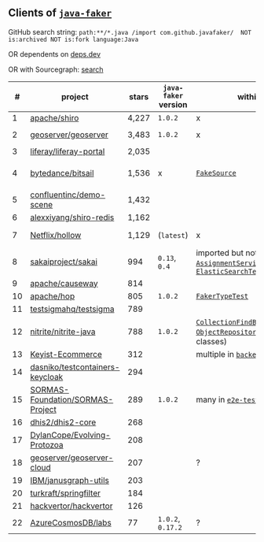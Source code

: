 ## Clients of [`java-faker`](https://github.com/DiUS/java-faker)

GitHub search string: `path:**/*.java /import com.github.javafaker/  NOT is:archived NOT is:fork language:Java`

OR dependents on [deps.dev](https://deps.dev/maven/com.github.javafaker%3Ajavafaker/1.0.2/dependents)

OR with Sourcegraph: [search](https://sourcegraph.com/search?q=context:global+lang:Java+import+com.github.javafaker+NOT+repo:DiUS/java-faker+NOT+repo:eugenp/tutorials&patternType=standard&sm=0)

\# | project | stars | `java-faker` version | within `Test` class | other usages | notes 
-- | ------- | ----- | -------------------- | ------------------- | ------------ | -----
1  | [apache/shiro](https://github.com/apache/shiro) | 4,227 | `1.0.2` | x | [`InMemoryStormtrooperDao`](https://github.com/apache/shiro/blob/main/integration-tests/jaxrs/app/src/main/java/org/apache/shiro/testing/jaxrs/app/dao/InMemoryStormtrooperDao.java) | defined, not used
2  | [geoserver/geoserver](https://github.com/geoserver/geoserver) | 3,483 | `1.0.2` | x | [`CatalogFaker`](https://github.com/geoserver/geoserver/blob/main/src/community/datadir-catalog-loader/src/test/java/org/geoserver/catalog/faker/CatalogFaker.java) | `CatalogFaker` used within [`DataDirectoryGeoServerLoaderTest`](https://github.com/geoserver/geoserver/blob/main/src/community/datadir-catalog-loader/src/test/java/org/geoserver/catalog/datadir/DataDirectoryGeoServerLoaderTest.java)
3  | [liferay/liferay-portal](https://github.com/liferay/liferay-portal) | 2,035 | | | |
4  | [bytedance/bitsail](https://github.com/bytedance/bitsail) | 1,536 | x | [`FakeSource`](https://github.com/bytedance/bitsail/blob/master/bitsail-connectors/connector-fake/src/main/java/com/bytedance/bitsail/connector/fake/source/FakeSource.java) | legacy, faker data not used within [`FakeSourceTest`](https://github.com/bytedance/bitsail/blob/2ef2e157aef228beeb11fee143640fac37b5d57b/bitsail-connectors/bitsail-connectors-legacy/bitsail-connector-fake/src/test/java/com/bytedance/bitsail/connector/legacy/fake/source/FakeSourceTest.java)
5  | [confluentinc/demo-scene](https://github.com/confluentinc/demo-scene) | 1,432 | 
6  | [alexxiyang/shiro-redis](https://github.com/alexxiyang/shiro-redis) | 1,162 | 
7  | [Netflix/hollow](https://github.com/Netflix/hollow) | 1,129 | (`latest`) | x | [`FakeDataGenerator`](https://github.com/Netflix/hollow/blob/master/hollow-fakedata/src/main/java/hollow/FakeDataGenerator.java) | defined, not used, documented [here](https://github.com/Netflix/hollow/blob/master/docs/testing.md)
8  | [sakaiproject/sakai](https://github.com/sakaiproject/sakai) | 994 | `0.13`, `0.4` | imported but not used in [`AssignmentServiceTest`](https://github.com/sakaiproject/sakai/blob/master/assignment/impl/src/test/org/sakaiproject/assignment/impl/AssignmentServiceTest.java), used in [`ElasticSearchTest`](https://github.com/sakaiproject/sakai/blob/master/search/elasticsearch/impl/src/test/org/sakaiproject/search/elasticsearch/ElasticSearchTest.java) | [`SeedSitesAndUsersJob`](https://github.com/sakaiproject/sakai/blob/master/site-manage/site-manage-impl/impl/src/java/org/sakaiproject/sitemanage/impl/job/SeedSitesAndUsersJob.java) | weak oracle in `ElasticSearchTest`
9  | [apache/causeway](https://github.com/apache/causeway) | 814 |
10 | [apache/hop](https://github.com/apache/hop) | 805 | `1.0.2` | [`FakerTypeTest`](https://github.com/apache/hop/blob/master/plugins/transforms/fake/src/test/java/org/apache/hop/pipeline/transforms/fake/FakerTypeTest.java) | some in [this](https://github.com/apache/hop/tree/master/plugins/transforms/fake/src/main/java/org/apache/hop/pipeline/transforms/fake) package
11 | [testsigmahq/testsigma](https://github.com/testsigmahq/testsigma) | 789 |
12 | [nitrite/nitrite-java](https://github.com/nitrite/nitrite-java) | 788 | `1.0.2` | [`CollectionFindBySingleFieldIndexTest`](https://github.com/nitrite/nitrite-java/blob/main/nitrite/src/test/java/org/dizitart/no2/integration/collection/CollectionFindBySingleFieldIndexTest.java), [`ObjectRepositoryTest`](https://github.com/nitrite/nitrite-java/blob/main/nitrite/src/test/java/org/dizitart/no2/integration/repository/ObjectRepositoryTest.java), ... (19 test classes) | [`DataGenerator`](https://github.com/nitrite/nitrite-java/blob/main/nitrite-support/src/test/java/org/dizitart/no2/support/data/DataGenerator.java)
13 | [Keyist-Ecommerce](https://github.com/antkaynak/Keyist-Ecommerce) | 312 | | multiple in [`backend.api`](https://github.com/antkaynak/Keyist-Ecommerce/tree/master/resource_server/src/test/java/com/commerce/backend/api) | ?
14 | [dasniko/testcontainers-keycloak](https://github.com/dasniko/testcontainers-keycloak) | 294 |
15 | [SORMAS-Foundation/SORMAS-Project](https://github.com/SORMAS-Foundation/SORMAS-Project) | 289 | `1.0.2` | many in [`e2e-tests`](https://github.com/SORMAS-Foundation/SORMAS-Project/tree/development/sormas-e2e-tests) | ?
16 | [dhis2/dhis2-core](https://github.com/dhis2/dhis2-core) | 268 |
17 | [DylanCope/Evolving-Protozoa](https://github.com/DylanCope/Evolving-Protozoa) | 208 |
18 | [geoserver/geoserver-cloud](https://github.com/geoserver/geoserver-cloud) | 207 | | ? | [`CatalogFaker`](https://github.com/geoserver/geoserver-cloud/blob/main/src/catalog/plugin/src/test/java/org/geoserver/catalog/faker/CatalogFaker.java)
19 | [IBM/janusgraph-utils](https://github.com/IBM/janusgraph-utils) | 203 | 
20 | [turkraft/springfilter](https://github.com/turkraft/springfilter) | 184
21 | [hackvertor/hackvertor](https://github.com/hackvertor/hackvertor) | 126
22 | [AzureCosmosDB/labs](https://github.com/AzureCosmosDB/labs) | 77 | `1.0.2`, `0.17.2` | ? | multiple in [this](https://github.com/AzureCosmosDB/labs/tree/master/java/solutions/src/main/java/com/azure/cosmos/handsonlabs) package

